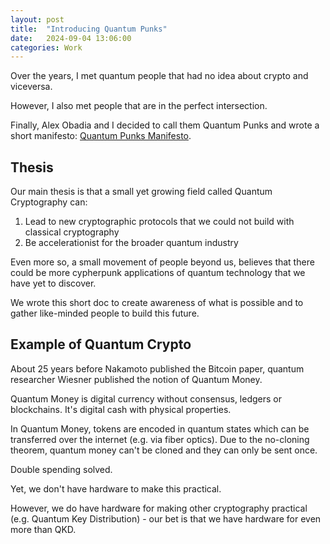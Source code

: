 ```yaml
---
layout: post
title:  "Introducing Quantum Punks"
date:   2024-09-04 13:06:00
categories: Work
---
```


Over the years, I met quantum people that had no idea about crypto and viceversa.

However, I also met people that are in the perfect intersection.

Finally, Alex Obadia and I decided to call them Quantum Punks and wrote a short manifesto: [Quantum Punks Manifesto](https://quantumpunks.org).

## Thesis

Our main thesis is that a small yet growing field called Quantum Cryptography can:

1. Lead to new cryptographic protocols that we could not build with classical cryptography
2. Be accelerationist for the broader quantum industry

Even more so, a small movement of people beyond us, believes that there could be more cypherpunk applications of quantum technology that we have yet to discover.

We wrote this short doc to create awareness of what is possible and to gather like-minded people to build this future.

## Example of Quantum Crypto

About 25 years before Nakamoto published the Bitcoin paper, quantum researcher Wiesner published the notion of Quantum Money.

Quantum Money is digital currency without consensus, ledgers or blockchains. It's digital cash with physical properties.

In Quantum Money, tokens are encoded in quantum states which can be transferred over the internet (e.g. via fiber optics). Due to the no-cloning theorem, quantum money can't be cloned and they can only be sent once.

Double spending solved.

Yet, we don't have hardware to make this practical.

However, we do have hardware for making other cryptography practical (e.g. Quantum Key Distribution) - our bet is that we have hardware for even more than QKD.